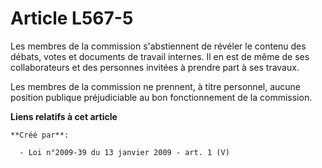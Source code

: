 # Article L567-5

Les membres de la commission s'abstiennent de révéler le contenu des débats, votes et documents de travail internes. Il en
est de même de ses collaborateurs et des personnes invitées à prendre part à ses travaux. 

Les membres de la commission ne prennent, à titre personnel, aucune position publique préjudiciable au bon fonctionnement de
la commission.

**Liens relatifs à cet article**

	**Créé par**:

	  - Loi n°2009-39 du 13 janvier 2009 - art. 1 (V)
